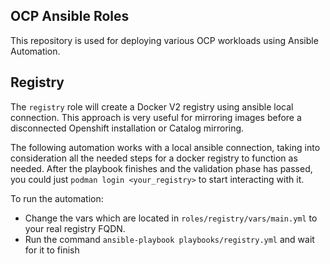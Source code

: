 ## OCP Ansible Roles 

This repository is used for deploying various OCP workloads using Ansible Automation.

## Registry 

The `registry` role will create a Docker V2 registry using ansible local connection. This approach is very useful for mirroring images before a disconnected Openshift installation or Catalog mirroring.

The following automation works with a local ansible connection, taking into consideration all the needed steps for a docker registry to function as needed. After the playbook finishes and the validation phase has passed, you could just `podman login <your_registry>` to start interacting with it.

To run the automation:

* Change the vars which are located in `roles/registry/vars/main.yml` to your real registry FQDN.
* Run the command `ansible-playbook playbooks/registry.yml` and wait for it to finish
